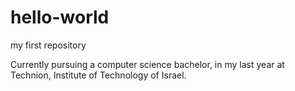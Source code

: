 # hello-world
my first repository

Currently pursuing a computer science bachelor, in my last year at Technion, Institute of Technology of Israel.
